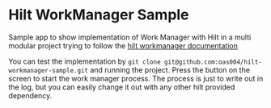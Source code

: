 # Hilt WorkManager Sample
Sample app to show implementation of Work Manager with Hilt in a multi modular project trying to follow the [hilt workmanager documentation](https://developer.android.com/training/dependency-injection/hilt-jetpack)

You can test the implementation by  `git clone git@github.com:oas004/hilt-workmanager-sample.git` and running the project. Press the button on the screen to start the work manager 
process. The process is just to write out in the log, but you can easily change it out with any other hilt provided dependency. 
